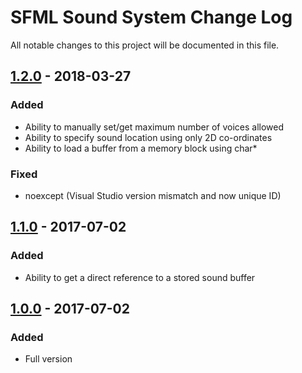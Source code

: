 # SFML Sound System Change Log
All notable changes to this project will be documented in this file.

## [1.2.0] - 2018-03-27
### Added
- Ability to manually set/get maximum number of voices allowed
- Ability to specify sound location using only 2D co-ordinates
- Ability to load a buffer from a memory block using char*
### Fixed
- noexcept (Visual Studio version mismatch and now unique ID)

## [1.1.0] - 2017-07-02
### Added
- Ability to get a direct reference to a stored sound buffer

## [1.0.0] - 2017-07-02
### Added
- Full version

[1.2.0]: https://github.com/Hapaxia/SfmlSoundSystem/commit/668d43f190046ff57115454c0f51d536df8391dd
[1.1.0]: https://github.com/Hapaxia/SfmlSoundSystem/commit/41dfca807ef7620cf66f6514fde8bda33739d8e9
[1.0.0]: https://github.com/Hapaxia/SfmlSoundSystem/commit/ed343fdba5cf2fef6ab7a6b7f1d8107fc42eb616
